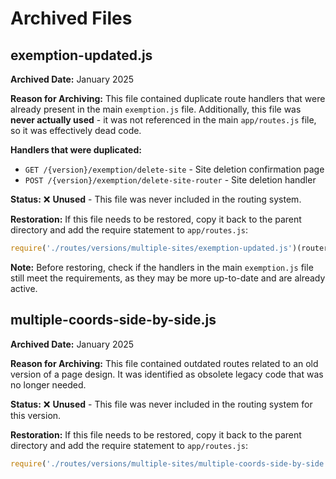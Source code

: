# Archived Files

## exemption-updated.js

**Archived Date:** January 2025

**Reason for Archiving:**
This file contained duplicate route handlers that were already present in the main `exemption.js` file. Additionally, this file was **never actually used** - it was not referenced in the main `app/routes.js` file, so it was effectively dead code.

**Handlers that were duplicated:**
- `GET /{version}/exemption/delete-site` - Site deletion confirmation page
- `POST /{version}/exemption/delete-site-router` - Site deletion handler

**Status:** 
❌ **Unused** - This file was never included in the routing system.

**Restoration:**
If this file needs to be restored, copy it back to the parent directory and add the require statement to `app/routes.js`:
```javascript
require('./routes/versions/multiple-sites/exemption-updated.js')(router);
```

**Note:** Before restoring, check if the handlers in the main `exemption.js` file still meet the requirements, as they may be more up-to-date and are already active.

## multiple-coords-side-by-side.js

**Archived Date:** January 2025

**Reason for Archiving:**
This file contained outdated routes related to an old version of a page design. It was identified as obsolete legacy code that was no longer needed.

**Status:** 
❌ **Unused** - This file was never included in the routing system for this version.

**Restoration:**
If this file needs to be restored, copy it back to the parent directory and add the require statement to `app/routes.js`:
```javascript
require('./routes/versions/multiple-sites/multiple-coords-side-by-side.js')(router);
``` 